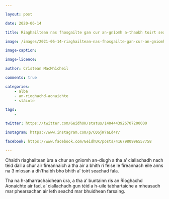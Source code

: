 ```yaml
---

layout: post

date: 2020-06-14

title: Riaghailtean nas fhosgailte gan cur an-gnìomh a-thaobh toirt seachad fala

image: /images/2021-06-14-riaghailtean-nas-fhosgailte-gan-cur-an-gniomh-a-thaobh-toirt-seachad-fala.png

image-caption:

image-licence:

author: Crìstean MacMhìcheil

comments: true

categories:
    - alba
    - an-rioghachd-aonaichte
    - slàinte

tags:
    -

twitter: https://twitter.com/GeidhUK/status/1404443926707200000

instagram: https://www.instagram.com/p/CQGjW7aLd4r/

facebook: https://www.facebook.com/GeidhUK/posts/4167980996557758

---
```


Chaidh riaghailtean ùra a chur an gnìomh an-diugh a tha a’ ciallachadh nach tèid dàil a chur air fireannaich a tha air a bhith ri fèise le fireannach eile anns na 3 mìosan a dh’fhalbh bho bhith a’ toirt seachad fala.

Tha na h-atharrachaidhean ùra, a tha a’ buntainn ris an Rìoghachd Aonaichte air fad, a’ ciallachadh gun tèid a h-uile tabhartaiche a mheasadh mar phearsachan air leth seachd mar bhuidhean farsaing.

<!--more-->
